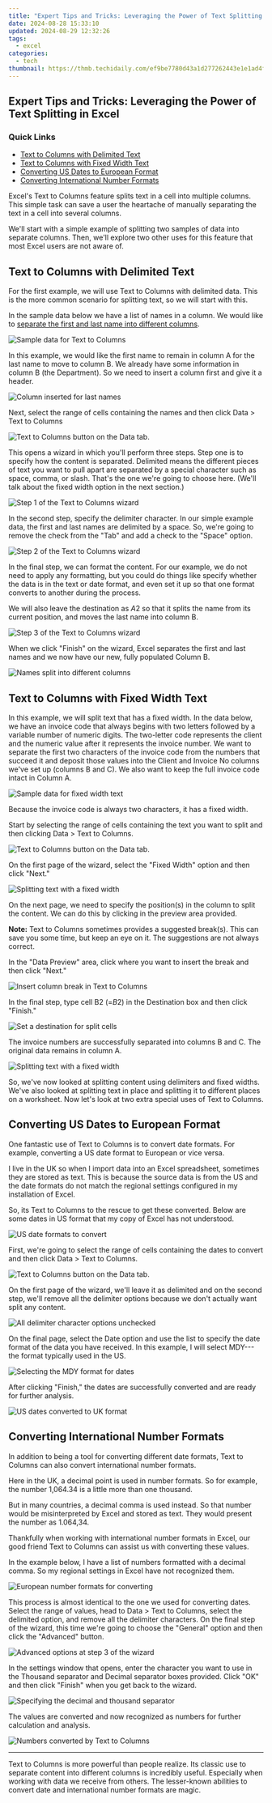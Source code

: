 ```yaml
---
title: "Expert Tips and Tricks: Leveraging the Power of Text Splitting in Excel"
date: 2024-08-28 15:33:10
updated: 2024-08-29 12:32:26
tags:
  - excel
categories:
  - tech
thumbnail: https://thmb.techidaily.com/ef9be7780d43a1d277262443e1e1ad4f9cd5011c4e9a9bd97f972e7408a7d734.jpg
---
```


## Expert Tips and Tricks: Leveraging the Power of Text Splitting in Excel

### Quick Links

* [Text to Columns with Delimited Text](https://vp-tips.techidaily.com/updated-2024-approved-photographic-albums-with-soundscape-features/)
* [Text to Columns with Fixed Width Text](https://youtube-web.techidaily.com/treaming-giants-rivalry-facebook-vs-youtube-and-spaces-for-2024/)
* [Converting US Dates to European Format](https://techno-recovery.techidaily.com/from-novice-to-pro-harnessing-the-power-of-emojis-on-your-iphone/)
* [Converting International Number Formats](https://apple-account.techidaily.com/why-apple-account-disabled-on-your-apple-iphone-se-2022-how-to-fix-by-drfone-ios/)

 Excel's Text to Columns feature splits text in a cell into multiple columns. This simple task can save a user the heartache of manually separating the text in a cell into several columns.

 We'll start with a simple example of splitting two samples of data into separate columns. Then, we'll explore two other uses for this feature that most Excel users are not aware of.

##  Text to Columns with Delimited Text

 For the first example, we will use Text to Columns with delimited data. This is the more common scenario for splitting text, so we will start with this.

 In the sample data below we have a list of names in a column. We would like to [separate the first and last name into different columns](https://blog-min.techidaily.com/how-to-remove-google-frp-lock-on-oppo-a18-by-drfone-android-unlock-remove-google-frp/).

![Sample data for Text to Columns](https://static1.howtogeekimages.com/wordpress/wp-content/uploads/2019/03/sample-data.png) 

 In this example, we would like the first name to remain in column A for the last name to move to column B. We already have some information in column B (the Department). So we need to insert a column first and give it a header.

![Column inserted for last names](https://static1.howtogeekimages.com/wordpress/wp-content/uploads/2019/03/column-added.png) 

 Next, select the range of cells containing the names and then click Data > Text to Columns

![Text to Columns button on the Data tab.](https://static1.howtogeekimages.com/wordpress/wp-content/uploads/2019/03/data-text-to-columns.png) 

 This opens a wizard in which you'll perform three steps. Step one is to specify how the content is separated. Delimited means the different pieces of text you want to pull apart are separated by a special character such as space, comma, or slash. That's the one we're going to choose here. (We'll talk about the fixed width option in the next section.)

![Step 1 of the Text to Columns wizard](https://static1.howtogeekimages.com/wordpress/wp-content/uploads/2019/03/step-one.png) 

 In the second step, specify the delimiter character. In our simple example data, the first and last names are delimited by a space. So, we're going to remove the check from the "Tab" and add a check to the "Space" option.

![Step 2 of the Text to Columns wizard](https://static1.howtogeekimages.com/wordpress/wp-content/uploads/2019/03/step-two.png) 

 In the final step, we can format the content. For our example, we do not need to apply any formatting, but you could do things like specify whether the data is in the text or date format, and even set it up so that one format converts to another during the process.

 We will also leave the destination as $A$2 so that it splits the name from its current position, and moves the last name into column B.

![Step 3 of the Text to Columns wizard](https://static1.howtogeekimages.com/wordpress/wp-content/uploads/2019/03/step-three.png) 

 When we click "Finish" on the wizard, Excel separates the first and last names and we now have our new, fully populated Column B.

![Names split into different columns](https://static1.howtogeekimages.com/wordpress/wp-content/uploads/2019/03/separated-names.png) 

##  Text to Columns with Fixed Width Text

 In this example, we will split text that has a fixed width. In the data below, we have an invoice code that always begins with two letters followed by a variable number of numeric digits. The two-letter code represents the client and the numeric value after it represents the invoice number. We want to separate the first two characters of the invoice code from the numbers that succeed it and deposit those values into the Client and Invoice No columns we've set up (columns B and C). We also want to keep the full invoice code intact in Column A.

![Sample data for fixed width text](https://static1.howtogeekimages.com/wordpress/wp-content/uploads/2019/03/fixed-width-data.png) 

 Because the invoice code is always two characters, it has a fixed width.

 Start by selecting the range of cells containing the text you want to split and then clicking Data > Text to Columns.

![Text to Columns button on the Data tab.](https://static1.howtogeekimages.com/wordpress/wp-content/uploads/2019/03/data-text-to-columns.png) 

 On the first page of the wizard, select the "Fixed Width" option and then click "Next."

![Splitting text with a fixed width](https://static1.howtogeekimages.com/wordpress/wp-content/uploads/2019/03/fixed-width.png) 

 On the next page, we need to specify the position(s) in the column to split the content. We can do this by clicking in the preview area provided.

**Note:** Text to Columns sometimes provides a suggested break(s). This can save you some time, but keep an eye on it. The suggestions are not always correct.

 In the "Data Preview" area, click where you want to insert the break and then click "Next."

![Insert column break in Text to Columns](https://static1.howtogeekimages.com/wordpress/wp-content/uploads/2019/03/insert-column-break.png) 

 In the final step, type cell B2 (=$B$2) in the Destination box and then click "Finish."

![Set a destination for split cells](https://static1.howtogeekimages.com/wordpress/wp-content/uploads/2019/03/destination-set.png) 

 The invoice numbers are successfully separated into columns B and C. The original data remains in column A.

![Splitting text with a fixed width](https://static1.howtogeekimages.com/wordpress/wp-content/uploads/2019/03/fixed-width.png) 

 So, we've now looked at splitting content using delimiters and fixed widths. We've also looked at splitting text in place and splitting it to different places on a worksheet. Now let's look at two extra special uses of Text to Columns.

##  Converting US Dates to European Format

 One fantastic use of Text to Columns is to convert date formats. For example, converting a US date format to European or vice versa.

 I live in the UK so when I import data into an Excel spreadsheet, sometimes they are stored as text. This is because the source data is from the US and the date formats do not match the regional settings configured in my installation of Excel.

 So, its Text to Columns to the rescue to get these converted. Below are some dates in US format that my copy of Excel has not understood.

![US date formats to convert](https://static1.howtogeekimages.com/wordpress/wp-content/uploads/2019/03/us-dates.png) 

 First, we're going to select the range of cells containing the dates to convert and then click Data > Text to Columns.

![Text to Columns button on the Data tab.](https://static1.howtogeekimages.com/wordpress/wp-content/uploads/2019/03/data-text-to-columns.png) 

 On the first page of the wizard, we'll leave it as delimited and on the second step, we'll remove all the delimiter options because we don't actually want split any content.

![All delimiter character options unchecked](https://static1.howtogeekimages.com/wordpress/wp-content/uploads/2019/03/all-delimiters-unchecked.png) 

 On the final page, select the Date option and use the list to specify the date format of the data you have received. In this example, I will select MDY---the format typically used in the US.

![Selecting the MDY format for dates](https://static1.howtogeekimages.com/wordpress/wp-content/uploads/2019/03/mdy-format.png) 

 After clicking "Finish," the dates are successfully converted and are ready for further analysis.

![US dates converted to UK format](https://static1.howtogeekimages.com/wordpress/wp-content/uploads/2019/03/converted-dates.png) 

##  Converting International Number Formats

 In addition to being a tool for converting different date formats, Text to Columns can also convert international number formats.

 Here in the UK, a decimal point is used in number formats. So for example, the number 1,064.34 is a little more than one thousand.

 But in many countries, a decimal comma is used instead. So that number would be misinterpreted by Excel and stored as text. They would present the number as 1.064,34.

 Thankfully when working with international number formats in Excel, our good friend Text to Columns can assist us with converting these values.

 In the example below, I have a list of numbers formatted with a decimal comma. So my regional settings in Excel have not recognized them.

![European number formats for converting](https://static1.howtogeekimages.com/wordpress/wp-content/uploads/2019/03/european-number-formats.png) 

 This process is almost identical to the one we used for converting dates. Select the range of values, head to Data > Text to Columns, select the delimited option, and remove all the delimiter characters. On the final step of the wizard, this time we're going to choose the "General" option and then click the "Advanced" button.

![Advanced options at step 3 of the wizard](https://static1.howtogeekimages.com/wordpress/wp-content/uploads/2019/03/advanced-button.png) 

 In the settings window that opens, enter the character you want to use in the Thousand separator and Decimal separator boxes provided. Click "OK" and then click "Finish" when you get back to the wizard.

![Specifying the decimal and thousand separator](https://static1.howtogeekimages.com/wordpress/wp-content/uploads/2019/03/advanced-options.png) 

 The values are converted and now recognized as numbers for further calculation and analysis.

![Numbers converted by Text to Columns](https://static1.howtogeekimages.com/wordpress/wp-content/uploads/2019/03/converted-numbers.png) 

---

 Text to Columns is more powerful than people realize. Its classic use to separate content into different columns is incredibly useful. Especially when working with data we receive from others. The lesser-known abilities to convert date and international number formats are magic.

<ins class="adsbygoogle"
     style="display:block"
     data-ad-format="autorelaxed"
     data-ad-client="ca-pub-7571918770474297"
     data-ad-slot="1223367746"></ins>



<ins class="adsbygoogle"
     style="display:block"
     data-ad-client="ca-pub-7571918770474297"
     data-ad-slot="8358498916"
     data-ad-format="auto"
     data-full-width-responsive="true"></ins>
